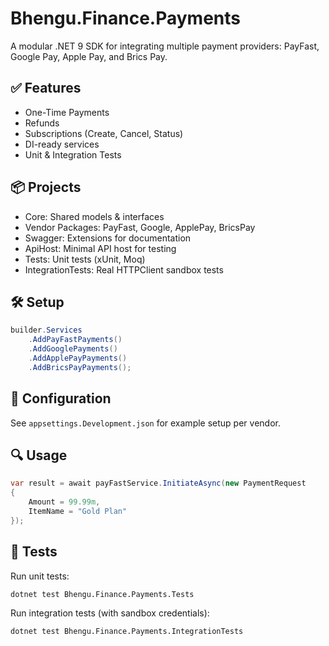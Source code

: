 # Bhengu.Finance.Payments

A modular .NET 9 SDK for integrating multiple payment providers: PayFast, Google Pay, Apple Pay, and Brics Pay.

## ✅ Features

- One-Time Payments
- Refunds
- Subscriptions (Create, Cancel, Status)
- DI-ready services
- Unit & Integration Tests

## 📦 Projects

- Core: Shared models & interfaces
- Vendor Packages: PayFast, Google, ApplePay, BricsPay
- Swagger: Extensions for documentation
- ApiHost: Minimal API host for testing
- Tests: Unit tests (xUnit, Moq)
- IntegrationTests: Real HTTPClient sandbox tests

## 🛠 Setup

```csharp
builder.Services
    .AddPayFastPayments()
    .AddGooglePayments()
    .AddApplePayPayments()
    .AddBricsPayPayments();
```

## 🧾 Configuration

See `appsettings.Development.json` for example setup per vendor.

## 🔍 Usage

```csharp
var result = await payFastService.InitiateAsync(new PaymentRequest
{
    Amount = 99.99m,
    ItemName = "Gold Plan"
});
```

## 🧪 Tests

Run unit tests:
```bash
dotnet test Bhengu.Finance.Payments.Tests
```

Run integration tests (with sandbox credentials):
```bash
dotnet test Bhengu.Finance.Payments.IntegrationTests
```